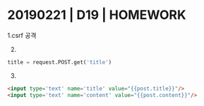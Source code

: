# 20190221 | D19 |  HOMEWORK

1.csrf 공격

2.

```python
title = request.POST.get('title')
```



3.

```html
<input type='text' name='title' value="{{post.title}}"/>
<input type='text' name='content' value="{{post.content}}"/>
```

